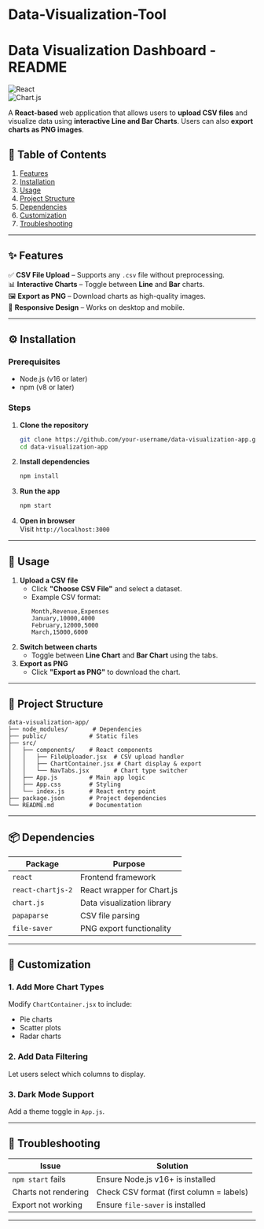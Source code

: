 # Data-Visualization-Tool
# **Data Visualization Dashboard - README**  

![React](https://img.shields.io/badge/React-18.2.0-blue)  
![Chart.js](https://img.shields.io/badge/Chart.js-4.4.0-green)  

A **React-based** web application that allows users to **upload CSV files** and visualize data using **interactive Line and Bar Charts**. Users can also **export charts as PNG images**.  


## **📌 Table of Contents**  
1. [Features](#-features)  
2. [Installation](#-installation)  
3. [Usage](#-usage)  
4. [Project Structure](#-project-structure)  
5. [Dependencies](#-dependencies)  
6. [Customization](#-customization)  
7. [Troubleshooting](#-troubleshooting)  

---

## **✨ Features**  
✅ **CSV File Upload** – Supports any `.csv` file without preprocessing.  
📊 **Interactive Charts** – Toggle between **Line** and **Bar** charts.  
🖼️ **Export as PNG** – Download charts as high-quality images.  
📱 **Responsive Design** – Works on desktop and mobile.  

---

## **⚙️ Installation**  
### **Prerequisites**  
- Node.js (v16 or later)  
- npm (v8 or later)  

### **Steps**  
1. **Clone the repository**  
   ```bash
   git clone https://github.com/your-username/data-visualization-app.git
   cd data-visualization-app
   ```
2. **Install dependencies**  
   ```bash
   npm install
   ```
3. **Run the app**  
   ```bash
   npm start
   ```
4. **Open in browser**  
   Visit `http://localhost:3000`  

---

## **🚀 Usage**  
1. **Upload a CSV file**  
   - Click **"Choose CSV File"** and select a dataset.  
   - Example CSV format:  
     ```csv
     Month,Revenue,Expenses
     January,10000,4000
     February,12000,5000
     March,15000,6000
     ```
2. **Switch between charts**  
   - Toggle between **Line Chart** and **Bar Chart** using the tabs.  
3. **Export as PNG**  
   - Click **"Export as PNG"** to download the chart.  

---

## **📂 Project Structure**  
```
data-visualization-app/
├── node_modules/       # Dependencies
├── public/            # Static files
├── src/
│   ├── components/    # React components
│   │   ├── FileUploader.jsx  # CSV upload handler
│   │   ├── ChartContainer.jsx # Chart display & export
│   │   └── NavTabs.jsx       # Chart type switcher
│   ├── App.js         # Main app logic
│   ├── App.css        # Styling
│   └── index.js       # React entry point
├── package.json       # Project dependencies
└── README.md          # Documentation
```

---

## **📦 Dependencies**  
| Package | Purpose |
|---------|---------|
| `react` | Frontend framework |
| `react-chartjs-2` | React wrapper for Chart.js |
| `chart.js` | Data visualization library |
| `papaparse` | CSV file parsing |
| `file-saver` | PNG export functionality |

---

## **🎨 Customization**  
### **1. Add More Chart Types**  
Modify `ChartContainer.jsx` to include:  
- Pie charts  
- Scatter plots  
- Radar charts  

### **2. Add Data Filtering**  
Let users select which columns to display.  

### **3. Dark Mode Support**  
Add a theme toggle in `App.js`.  

---

## **🔧 Troubleshooting**  
| Issue | Solution |
|-------|----------|
| `npm start` fails | Ensure Node.js v16+ is installed |
| Charts not rendering | Check CSV format (first column = labels) |
| Export not working | Ensure `file-saver` is installed |

---
